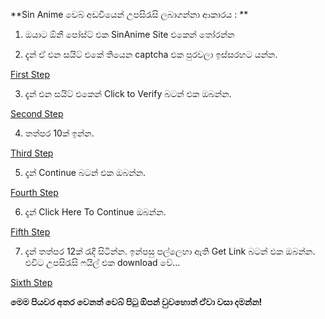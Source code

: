 
**Sin Anime වෙබ් අඩවියෙන් උපසිරැසි ලබාගන්නා ආකාරය : **

01) ඔයාට ඕනී පෝස්ට් එක SinAnime Site එකෙන් තෝරන්න

02) දැන් ඒ එන සයිට් එකේ තියෙන captcha එක පුරවලා ඉස්සරහට යන්න.

[First Step](./img/1jpg)

03) දැන් එන සයිට් එකෙන් Click to Verify බටන් එක ඔබන්න.

[Second Step](./img/2.jpg)

04) තත්පර 10ක් ඉන්න.

[Third Step](./img/3.jpg)

05) දැන් Continue බටන් එක ඔබන්න.

[Fourth Step](./img/4.jpg)

06) දැන් Click Here To Continue ඔබන්න.

[Fifth Step](./img/5.jpg)

07) දැන් තත්පර 12ක් රැදී සිටින්න. ඉන්පසු පල්ලෙහා ඇති Get Link බටන් එක ඔබන්න. එවිට උපසිරැසි ෆයිල් එක download වේ...

[Sixth Step](./img/6.jpg)

**මෙම පියවර අතර වෙනත් වෙබ් පිටු ඕපන් වුවහොත් ඒවා වසා දමන්න!**